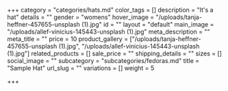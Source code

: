 +++
category = "categories/hats.md"
color_tags = []
description = "It's a hat"
details = ""
gender = "womens"
hover_image = "/uploads/tanja-heffner-457655-unsplash (1).jpg"
id = ""
layout = "default"
main_image = "/uploads/allef-vinicius-145443-unsplash (1).jpg"
meta_description = ""
meta_title = ""
price = 10
product_gallery = ["/uploads/tanja-heffner-457655-unsplash (1).jpg", "/uploads/allef-vinicius-145443-unsplash (1).jpg"]
related_products = []
sale_price = ""
shipping_details = ""
sizes = []
social_image = ""
subcategory = "subcategories/fedoras.md"
title = "Sample Hat"
url_slug = ""
variations = []
weight = 5

+++
